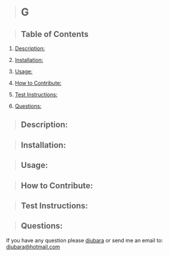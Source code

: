 
   
  > # G

  > 

  > ## Table of Contents

  1. [Description:](#description)
  2. [Installation:](#installation)
  3. [Usage:](#usage)
  4. [How to Contribute:](#how-to-contribute)
  
  6. [Test Instructions:](#test-instructions)
  7. [Questions:](#questions)

  > ## Description:
  

  > ## Installation:
  

  > ## Usage:
  
  
  > ## How to Contribute:
  
  
  > 

  > ## Test Instructions:
  
  
  > ## Questions:
  If you have any question please [djubara](https://github.com/djubara) or send me an email to: djubara@hotmail.com
      